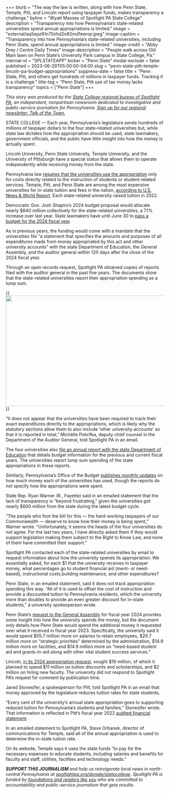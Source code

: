 +++
blurb = "The way the law is written, along with how Penn State, Temple, Pitt, and Lincoln report using taxpayer funds, makes transparency a challenge."
byline = "Wyatt Massey of Spotlight PA State College"
description = "Transparency into how Pennsylvania’s state-related universities spend annual appropriations is limited."
image = "external/aq5epz61n70zhd2n82md1ewrqr.jpeg"
image-caption = "Transparency into how Pennsylvania’s state-related universities, including Penn State, spend annual appropriations is limited."
image-credit = "Abby Drey / Centre Daily Times"
image-description = "People walk across Old Main lawn on Penn State’s University Park campus in State College, Pa."
internal-id = "SPLSTATEAPP"
kicker = "Penn State"
modal-exclude = false
published = 2023-06-29T05:00:00-04:00
slug = "penn-state-pitt-temple-lincoln-pa-budget-appropriations"
suppress-date = false
title = "Penn State, Pitt, and others get hundreds of millions in taxpayer funds. Tracking it is a challenge."
title-tag = "Penn State, Pitt use of tax money lacks transparency"
topics = ["Penn State"]
+++

<em>This story was produced by the </em><a href="https://www.spotlightpa.org/statecollege"><em>State College regional bureau of Spotlight PA</em></a><em>, an independent, nonpartisan newsroom dedicated to investigative and public-service journalism for Pennsylvania. </em><a href="https://www.spotlightpa.org/newsletters/talkofthetown"><em>Sign up for our regional newsletter, Talk of the Town.</em></a><em></em>

STATE COLLEGE — Each year, Pennsylvania’s legislature sends hundreds of millions of taxpayer dollars to the four state-related universities but, while state law dictates how the appropriation should be used, state lawmakers, government officials, and the public have little insight into how the money is actually spent.

Lincoln University, Penn State University, Temple University, and the University of Pittsburgh have a special status that allows them to operate independently while receiving money from the state.

Pennsylvania law <a href="https://www.legis.state.pa.us/cfdocs/legis/li/uconsCheck.cfm?yr=2022&amp;sessInd=0&amp;act=54">requires that the universities use the appropriation</a> only for costs directly related to the instruction of students or student-related services. Temple, Pitt, and Penn State are among the most expensive universities for in-state tuition and fees in the nation, <a href="https://www.usnews.com/education/best-colleges/the-short-list-college/articles/colleges-with-the-highest-in-state-tuition">according to U.S. News &amp; World Report</a>. Each state-related university raised tuition in 2022.<mark></mark>

<script src="https://www.spotlightpa.org/embed.js" async></script><div data-spl-embed-version="1" data-spl-src="https://www.spotlightpa.org/embeds/newsletter/?cta=Sign%20up%20for%20our%20new%20regional%20newsletter%2C%20%3Cb%3ETalk%20of%20the%20Town%3C%2Fb%3E%2C%20and%20get%20all%20the%20news%20and%20notes%20from%20State%20College%20and%20north-central%20PA.&button=Sign%20Up%20Now&preselect=state_college&eyebrow=DON'T%20MISS%20A%20BEAT"></div>

Democratic Gov. Josh Shapiro’s 2024 budget proposal would allocate nearly $640 million collectively for the state-related universities, a 7.1% increase over last year. State lawmakers have until June 30 to <a href="https://www.spotlightpa.org/news/2023/06/pa-budget-guide-legislature-josh-shapiro-how-to-follow/">pass a budget for the 2024 fiscal year</a>.

As in previous years, the funding would come with a mandate that the universities file “a statement that specifies the amounts and purposes of all expenditures made from money appropriated by this act and other university accounts” with the state Department of Education, the General Assembly, and the auditor general within 120 days after the close of the 2024 fiscal year.

Through an open records request, Spotlight PA obtained copies of reports filed with the auditor general in the past five years. The documents show that the state-related universities report their appropriation spending as a lump sum.

{{<image src="https://images.data.spotlightpa.org/insecure/rt:fill/w:770/h:352/g:sm/el:1/q:75/MjAyMy8wNi8wMWo5LXM3ZnktejJoMS1icTAwLnBuZw==.webp" width="770" height="352" description="A screenshot of Penn State’s “statement of appropriations earned” for fiscal year 2022." caption="A screenshot of Penn State’s “statement of appropriations earned” for fiscal year 2022." credit="Screenshot">}}

“It does not appear that the universities have been required to track their exact expenditures directly to the appropriations, which is likely why the statutory sections allow them to also include ‘other university accounts’ so that it is reported in total,” Michèlle Pokrifka, deputy chief counsel in the Department of the Auditor General, told Spotlight PA in an email.

The four universities also <a href="https://www.education.pa.gov/DataAndReporting/HigherEd/Stairs/Pages/default.aspx">file an annual report with the state Department of Education</a> that details budget information for the previous and current fiscal years. The universities report lump sum spending of the state appropriations in these reports.

Similarly, Pennsylvania’s Office of the Budget <a href="https://www.budget.pa.gov/Publications%20and%20Reports/StatusofAppropriations/Pages/default.aspx">publishes monthly updates</a> on how much money each of the universities has used, though the reports do not specify how the appropriations were spent.

State Rep. Ryan Warner (R., Fayette) said in an emailed statement that the lack of transparency is “beyond frustrating,” given the universities got nearly $600 million from the state during the latest budget cycle.

“The people who foot the bill for this — the hard-working taxpayers of our Commonwealth — deserve to know how their money is being spent,” Warner wrote. “Unfortunately, it seems the heads of the four universities do not agree. For the last two years, I have directly asked them if they would support legislation making them subject to the Right to Know Law, and none of them have committed their support.”

<script src="https://www.spotlightpa.org/embed.js" async></script><div data-spl-embed-version="1" data-spl-src="https://www.spotlightpa.org/embeds/donate/"></div>

Spotlight PA contacted each of the state-related universities by email to request information about how the university spends its appropriation. We essentially asked, for each $1 that the university receives in taxpayer money, what percentages go to student financial aid (merit- or need-based), instructional costs,building maintenance, and other expenditures?

Penn State, in an emailed statement, said it does not track appropriation spending this way. “All of it is used to offset the cost of instruction and provide a discounted tuition to Pennsylvania residents, which the university more than doubles to provide an even greater discount for in-state students,” a university spokesperson wrote.

Penn State’s <a href="https://budget.psu.edu/BudgetPresentation/2023-24/2023-24%20Appropriation%20Request.pdf">request to the General Assembly</a> for fiscal year 2024 provides some insight into how the university spends the money, but the document only details how Penn State would spend the additional money it requested over what it received in fiscal year 2023. Specifically, the university said it would spend $55.7 million more on salaries to retain employees, $29.7 million more on “strategic priorities” determined by the administration, $14.9 million more on facilities, and $14.9 million more on “need-based student aid and grants-in-aid along with other vital student success services.”

Lincoln, <a href="https://www.legis.state.pa.us/WU01/LI/TR/Transcripts/2023_0019H.pdf">in its 2024 appropriation request</a>, sought $19 million, of which it planned to spend $11 million on tuition discounts and scholarships, and $2 million on hiring new faculty. The university did not respond to Spotlight PA’s request for comment by publication time.

Jared Stonesifer, a spokesperson for Pitt, told Spotlight PA in an email that money approved by the legislature reduces tuition rates for state students.

“Every cent of the university’s annual state appropriation goes to supporting reduced tuition for Pennsylvania’s students and families,” Stonesifer wrote. That information is reflected in Pitt’s fiscal year 2022 <a href="https://www.controller.pitt.edu/wp-content/uploads/AFS-FY-2022-FINAL.pdf">audited financial statement</a>.

In an emailed statement to Spotlight PA, Steve Orbanek, director of communications for Temple, said all of the annual appropriation is used to determine the in-state tuition rate.

On its website, Temple says it uses the state funds “to pay for the necessary expenses to educate students, including salaries and benefits for faculty and staff, utilities, facilities and technology needs.”

<script src="https://www.spotlightpa.org/embed.js" async></script><div data-spl-embed-version="1" data-spl-src="https://www.spotlightpa.org/embeds/tips/?tip_text=Do%20you%20have%20a%20tip%20about%20Penn%20State%3F%20We%20want%20to%20hear%20from%20you."></div>

<strong><em>SUPPORT THIS JOURNALISM </em></strong><em>and help us reinvigorate local news in north-central Pennsylvania at </em><a href="http://spotlightpa.org/donate/statecollege"><em>spotlightpa.org/donate/statecollege</em></a><em>. Spotlight PA is funded by </em><a href="https://www.spotlightpa.org/support"><em>foundations and readers like you</em></a><em> who are committed to accountability and public-service journalism that gets results.</em>

